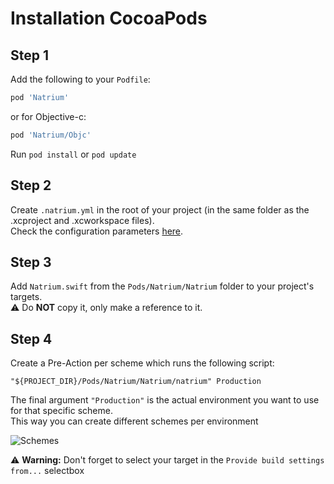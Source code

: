 
# Installation CocoaPods

## Step 1

Add the following to your `Podfile`:

```ruby
pod 'Natrium'
```

or for Objective-c:

```ruby
pod 'Natrium/Objc'
```

Run `pod install` or `pod update`

## Step 2

Create `.natrium.yml` in the root of your project (in the same folder as the .xcproject and .xcworkspace files).    
Check the configuration parameters [here](CONFIGURATION.md).

## Step 3
Add `Natrium.swift` from the `Pods/Natrium/Natrium` folder to your project's targets.   
⚠️ Do **NOT** copy it, only make a reference to it.

## Step 4
Create a Pre-Action per scheme which runs the following script:

```shell
"${PROJECT_DIR}/Pods/Natrium/Natrium/natrium" Production
```

The final argument `"Production"` is the actual environment you want to use for that specific scheme.<br>
This way you can create different schemes per environment

![Schemes](../Assets/xcode_scheme_cocoapods.png)

⚠️ **Warning:** Don't forget to select your target in the `Provide build settings from...` selectbox